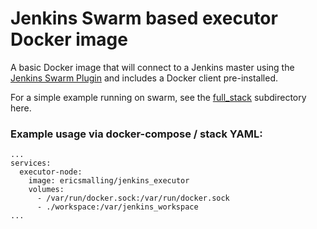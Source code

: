 # Jenkins Swarm based executor Docker image
A basic Docker image that will connect to a Jenkins master using the [Jenkins Swarm Plugin](https://wiki.jenkins.io/display/JENKINS/Swarm+Plugin) and includes a Docker client pre-installed.

For a simple example running on swarm, see the [full_stack](/full_stack) subdirectory here.

### Example usage via docker-compose / stack YAML:
```
...
services:
  executor-node:
    image: ericsmalling/jenkins_executor
    volumes:
      - /var/run/docker.sock:/var/run/docker.sock
      - ./workspace:/var/jenkins_workspace
...
```
